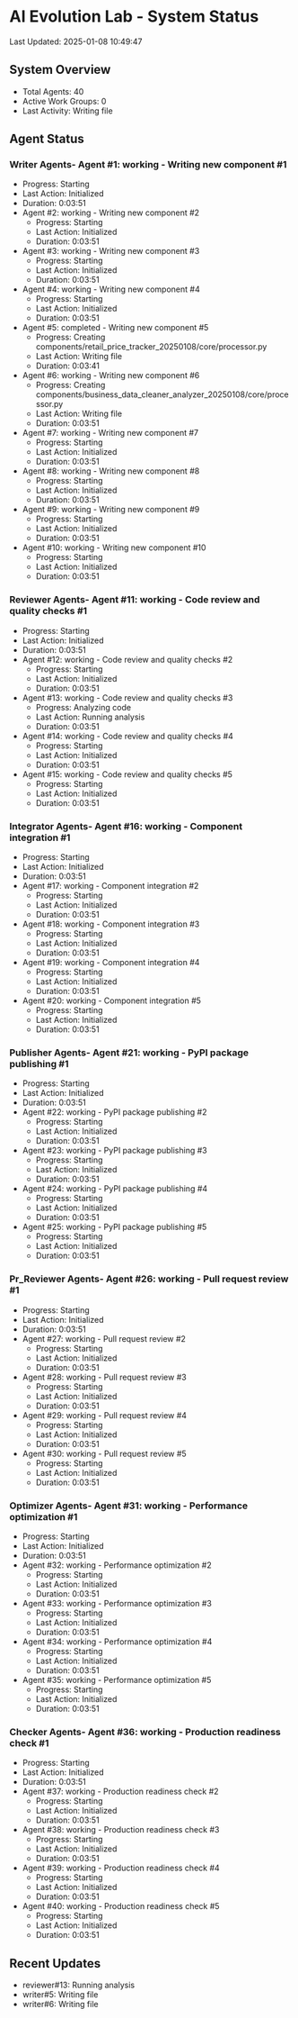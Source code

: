 # AI Evolution Lab - System Status
Last Updated: 2025-01-08 10:49:47

## System Overview
- Total Agents: 40
- Active Work Groups: 0
- Last Activity: Writing file

## Agent Status

### Writer Agents- Agent #1: working - Writing new component #1
  - Progress: Starting
  - Last Action: Initialized
  - Duration: 0:03:51
- Agent #2: working - Writing new component #2
  - Progress: Starting
  - Last Action: Initialized
  - Duration: 0:03:51
- Agent #3: working - Writing new component #3
  - Progress: Starting
  - Last Action: Initialized
  - Duration: 0:03:51
- Agent #4: working - Writing new component #4
  - Progress: Starting
  - Last Action: Initialized
  - Duration: 0:03:51
- Agent #5: completed - Writing new component #5
  - Progress: Creating components/retail_price_tracker_20250108/core/processor.py
  - Last Action: Writing file
  - Duration: 0:03:41
- Agent #6: working - Writing new component #6
  - Progress: Creating components/business_data_cleaner_analyzer_20250108/core/processor.py
  - Last Action: Writing file
  - Duration: 0:03:51
- Agent #7: working - Writing new component #7
  - Progress: Starting
  - Last Action: Initialized
  - Duration: 0:03:51
- Agent #8: working - Writing new component #8
  - Progress: Starting
  - Last Action: Initialized
  - Duration: 0:03:51
- Agent #9: working - Writing new component #9
  - Progress: Starting
  - Last Action: Initialized
  - Duration: 0:03:51
- Agent #10: working - Writing new component #10
  - Progress: Starting
  - Last Action: Initialized
  - Duration: 0:03:51

### Reviewer Agents- Agent #11: working - Code review and quality checks #1
  - Progress: Starting
  - Last Action: Initialized
  - Duration: 0:03:51
- Agent #12: working - Code review and quality checks #2
  - Progress: Starting
  - Last Action: Initialized
  - Duration: 0:03:51
- Agent #13: working - Code review and quality checks #3
  - Progress: Analyzing code
  - Last Action: Running analysis
  - Duration: 0:03:51
- Agent #14: working - Code review and quality checks #4
  - Progress: Starting
  - Last Action: Initialized
  - Duration: 0:03:51
- Agent #15: working - Code review and quality checks #5
  - Progress: Starting
  - Last Action: Initialized
  - Duration: 0:03:51

### Integrator Agents- Agent #16: working - Component integration #1
  - Progress: Starting
  - Last Action: Initialized
  - Duration: 0:03:51
- Agent #17: working - Component integration #2
  - Progress: Starting
  - Last Action: Initialized
  - Duration: 0:03:51
- Agent #18: working - Component integration #3
  - Progress: Starting
  - Last Action: Initialized
  - Duration: 0:03:51
- Agent #19: working - Component integration #4
  - Progress: Starting
  - Last Action: Initialized
  - Duration: 0:03:51
- Agent #20: working - Component integration #5
  - Progress: Starting
  - Last Action: Initialized
  - Duration: 0:03:51

### Publisher Agents- Agent #21: working - PyPI package publishing #1
  - Progress: Starting
  - Last Action: Initialized
  - Duration: 0:03:51
- Agent #22: working - PyPI package publishing #2
  - Progress: Starting
  - Last Action: Initialized
  - Duration: 0:03:51
- Agent #23: working - PyPI package publishing #3
  - Progress: Starting
  - Last Action: Initialized
  - Duration: 0:03:51
- Agent #24: working - PyPI package publishing #4
  - Progress: Starting
  - Last Action: Initialized
  - Duration: 0:03:51
- Agent #25: working - PyPI package publishing #5
  - Progress: Starting
  - Last Action: Initialized
  - Duration: 0:03:51

### Pr_Reviewer Agents- Agent #26: working - Pull request review #1
  - Progress: Starting
  - Last Action: Initialized
  - Duration: 0:03:51
- Agent #27: working - Pull request review #2
  - Progress: Starting
  - Last Action: Initialized
  - Duration: 0:03:51
- Agent #28: working - Pull request review #3
  - Progress: Starting
  - Last Action: Initialized
  - Duration: 0:03:51
- Agent #29: working - Pull request review #4
  - Progress: Starting
  - Last Action: Initialized
  - Duration: 0:03:51
- Agent #30: working - Pull request review #5
  - Progress: Starting
  - Last Action: Initialized
  - Duration: 0:03:51

### Optimizer Agents- Agent #31: working - Performance optimization #1
  - Progress: Starting
  - Last Action: Initialized
  - Duration: 0:03:51
- Agent #32: working - Performance optimization #2
  - Progress: Starting
  - Last Action: Initialized
  - Duration: 0:03:51
- Agent #33: working - Performance optimization #3
  - Progress: Starting
  - Last Action: Initialized
  - Duration: 0:03:51
- Agent #34: working - Performance optimization #4
  - Progress: Starting
  - Last Action: Initialized
  - Duration: 0:03:51
- Agent #35: working - Performance optimization #5
  - Progress: Starting
  - Last Action: Initialized
  - Duration: 0:03:51

### Checker Agents- Agent #36: working - Production readiness check #1
  - Progress: Starting
  - Last Action: Initialized
  - Duration: 0:03:51
- Agent #37: working - Production readiness check #2
  - Progress: Starting
  - Last Action: Initialized
  - Duration: 0:03:51
- Agent #38: working - Production readiness check #3
  - Progress: Starting
  - Last Action: Initialized
  - Duration: 0:03:51
- Agent #39: working - Production readiness check #4
  - Progress: Starting
  - Last Action: Initialized
  - Duration: 0:03:51
- Agent #40: working - Production readiness check #5
  - Progress: Starting
  - Last Action: Initialized
  - Duration: 0:03:51


## Recent Updates
- reviewer#13: Running analysis
- writer#5: Writing file
- writer#6: Writing file
